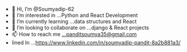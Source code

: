 - 👋 Hi, I’m @Soumyadip-62
- 👀 I’m interested in ...Python and React Development
- 🌱 I’m currently learning ...data structures and React
- 💞️ I’m looking to collaborate on ...django & React projects
- 📫 How to reach me ...panditsoumya35@gmail.com
- lined In ...https://www.linkedin.com/in/soumyadip-pandit-8a2b881a3/

<!---
Soumyadip-62/Soumyadip-62 is a ✨ special ✨ repository because its `README.md` (this file) appears on your GitHub profile.
You can click the Preview link to take a look at your changes.
--->
